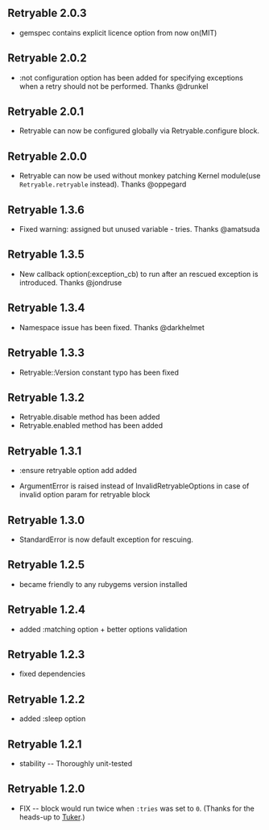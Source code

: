 ## Retryable 2.0.3 ##

*   gemspec contains explicit licence option from now on(MIT)

## Retryable 2.0.2 ##

*   :not configuration option has been added for specifying exceptions
    when a retry should not be performed. Thanks @drunkel

## Retryable 2.0.1 ##

*   Retryable can now be configured globally via Retryable.configure block.

## Retryable 2.0.0 ##

*   Retryable can now be used without monkey patching Kernel module(use `Retryable.retryable` instead). Thanks @oppegard

## Retryable 1.3.6 ##

*   Fixed warning: assigned but unused variable - tries. Thanks @amatsuda

## Retryable 1.3.5 ##

*   New callback option(:exception_cb) to run after an rescued exception is introduced. Thanks @jondruse

## Retryable 1.3.4 ##

*   Namespace issue has been fixed. Thanks @darkhelmet

## Retryable 1.3.3 ##

*   Retryable::Version constant typo has been fixed

## Retryable 1.3.2 ##

*   Retryable.disable method has been added
*   Retryable.enabled method has been added

## Retryable 1.3.1 ##

*   :ensure retryable option add added

*   ArgumentError is raised instead of InvalidRetryableOptions in case of invalid option param for retryable block

## Retryable 1.3.0 ##

*   StandardError is now default exception for rescuing.

## Retryable 1.2.5 ##

*   became friendly to any rubygems version installed

## Retryable 1.2.4 ##

*   added :matching option + better options validation

## Retryable 1.2.3 ##

*   fixed dependencies

## Retryable 1.2.2 ##

*   added :sleep option

## Retryable 1.2.1 ##

*   stability -- Thoroughly unit-tested

## Retryable 1.2.0 ##

*   FIX -- block would run twice when `:tries` was set to `0`. (Thanks for the heads-up to [Tuker](http://github.com/tuker).)
